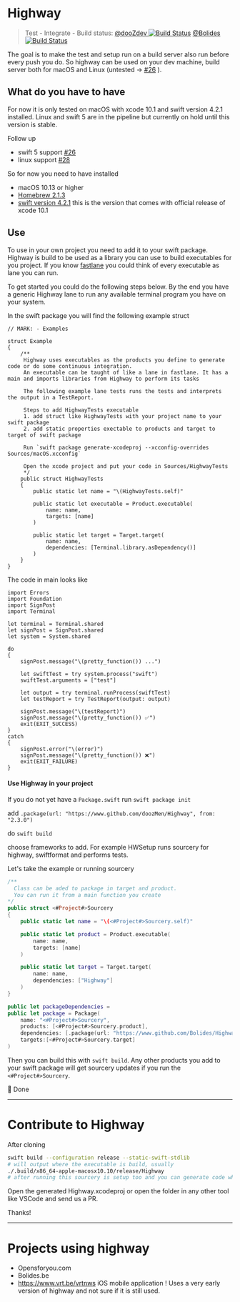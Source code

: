 
# Highway 
> Test - Integrate - Build status: [@dooZdev ![Build Status](https://app.bitrise.io/app/74c2194000b08d9d/status.svg?token=IqTwBXnTwOzE2pc1p3-aHw)](https://app.bitrise.io/app/74c2194000b08d9d) [@Bolides ![Build Status](https://app.bitrise.io/app/02016c93faf5b17b/status.svg?token=-WGqOL_RvB5Ir43fRaMd0g&branch=master)](https://app.bitrise.io/app/02016c93faf5b17b)


The goal is to make the test and setup run on a build server also run before every push you do. So highway can be used on your dev machine, build server both for macOS and Linux (untested -> [#26](https://github.com/dooZdev/Highway/issues/26) ).

## What do you have to have

For now it is only tested on macOS with xcode 10.1 and swift version 4.2.1 installed. Linux and swift 5 are in the pipeline but currently on hold until this version is stable. 

Follow up

* swift 5 support [#26](https://github.com/dooZdev/Highway/issues/26)
* linux support [#28](https://github.com/dooZdev/Highway/issues/28)

So for now you need to have installed

* macOS 10.13 or higher
* [Homebrew 2.1.3](https://github.com/Homebrew/brew)
* [swift version 4.2.1](https://www.swift.org) this is the version that comes with official release of xcode 10.1

## Use

To use in your own project you need to add it to your swift package. Highway is build to be used as a library you can use to build executables for you project. If you know [fastlane](https://github.com/fastlane/fastlane) you could think of every executable as lane you can run.

To get started you could do the following steps below. By the end you have a generic Highway lane to run any available terminal program you have on your system.

In the swift package you will find the following example struct

```
// MARK: - Examples

struct Example
{
    /**
     Highway uses executables as the products you define to generate code or do some continuous integration.
     An executable can be taught of like a lane in fastlane. It has a main and imports libraries from Highway to perform its tasks

     The following example lane tests runs the tests and interprets the output in a TestReport.

     Steps to add HighwayTests executable
     1. add struct like HighwayTests with your project name to your swift package
     2. add static properties exectable to products and target to target of swift package

     Run `swift package generate-xcodeproj --xcconfig-overrides Sources/macOS.xcconfig`

     Open the xcode project and put your code in Sources/HighwayTests
     */
    public struct HighwayTests
    {
        public static let name = "\(HighwayTests.self)"

        public static let executable = Product.executable(
            name: name,
            targets: [name]
        )

        public static let target = Target.target(
            name: name,
            dependencies: [Terminal.library.asDependency()]
        )
    }
}
```

The code in main looks like

```
import Errors
import Foundation
import SignPost
import Terminal

let terminal = Terminal.shared
let signPost = SignPost.shared
let system = System.shared

do
{
    signPost.message("\(pretty_function()) ...")

    let swiftTest = try system.process("swift")
    swiftTest.arguments = ["test"]

    let output = try terminal.runProcess(swiftTest)
    let testReport = try TestReport(output: output)

    signPost.message("\(testReport)")
    signPost.message("\(pretty_function()) ✅")
    exit(EXIT_SUCCESS)
}
catch
{
    signPost.error("\(error)")
    signPost.message("\(pretty_function()) ❌")
    exit(EXIT_FAILURE)
}

```

#### Use Highway in your project

If you do not yet have a `Package.swift` run `swift package init`

add `.package(url: "https://www.github.com/doozMen/Highway", from: "2.3.0")`

do `swift build`

choose frameworks to add. For example HWSetup runs sourcery for highway, swiftformat and performs tests.

Let's take the example or running sourcery

``` swift
/**
  Class can be aded to package in target and product.
  You can run it from a main function you create
*/
public struct <#Project#>Sourcery
{
    public static let name = "\(<#Project#>Sourcery.self)"

    public static let product = Product.executable(
        name: name,
        targets: [name]
    )

    public static let target = Target.target(
        name: name,
        dependencies: ["Highway"]
    )
}

public let packageDependencies = 
public let package = Package(
    name: "<#Project#>Sourcery",
    products: [<#Project#>Sourcery.product],
    dependencies: [.package(url: "https://www.github.com/Bolides/Highway", "2.10.6" ..< "3.0.0"),],
    targets:[<#Project#>Sourcery.target]
)
```


Then you can build this with `swift build`. Any other products you add to your swift package will get sourcery updates if you run the `<#Project#>Sourcery`.

🚀 Done

---

# Contribute to Highway


After cloning 

``` bash
swift build --configuration release --static-swift-stdlib 
# will output where the executable is build, usually
./.build/x86_64-apple-macosx10.10/release/Highway
# after running this sourcery is setup too and you can generate code when needed
```

Open the generated Highway.xcodeproj or open the folder in any other tool like VSCode and send us a PR.

Thanks!

---

# Projects using highway

* Opensforyou.com
* Bolides.be
* https://www.vrt.be/vrtnws iOS mobile application ! Uses a very early version of highway and not sure if it is still used.
